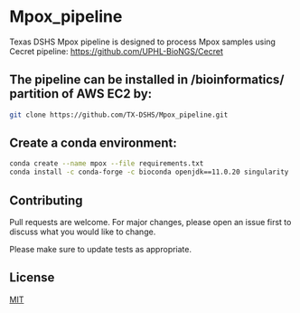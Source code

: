 # Mpox_pipeline
Texas DSHS Mpox pipeline is designed to process Mpox samples using Cecret pipeline: https://github.com/UPHL-BioNGS/Cecret

## The pipeline can be installed in /bioinformatics/ partition of AWS EC2 by:
```bash
git clone https://github.com/TX-DSHS/Mpox_pipeline.git
```

## Create a conda environment:
```bash
conda create --name mpox --file requirements.txt
conda install -c conda-forge -c bioconda openjdk==11.0.20 singularity
```

## Contributing

Pull requests are welcome. For major changes, please open an issue first
to discuss what you would like to change.

Please make sure to update tests as appropriate.

## License

[MIT](https://choosealicense.com/licenses/mit/)




